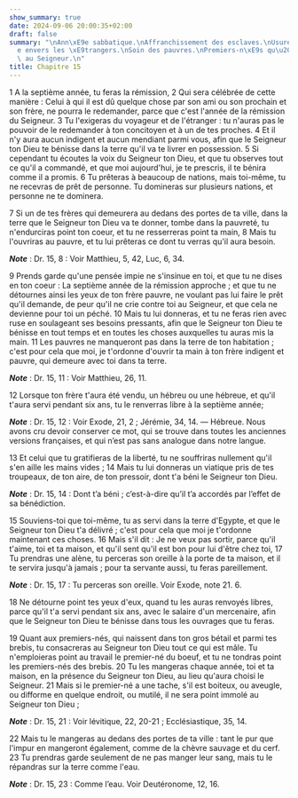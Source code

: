 ```yaml
---
show_summary: true
date: 2024-09-06 20:00:35+02:00
draft: false
summary: "\nAnn\xE9e sabbatique.\nAffranchissement des esclaves.\nUsure tol\xE9r\xE9\
  e envers les \xE9trangers.\nSoin des pauvres.\nPremiers-n\xE9s qu\u2019on doit offrir\
  \ au Seigneur.\n"
title: Chapitre 15
---
```





1 A la septième année, tu feras la rémission, 2 Qui sera célébrée de cette manière : Celui à qui il est dû quelque chose par son ami ou son prochain et son frère, ne pourra le redemander, parce que c'est l'année de la rémission du Seigneur. 3 Tu l'exigeras du voyageur et de l'étranger : tu n'auras pas le pouvoir de le redemander à ton concitoyen et à un de tes proches. 4 Et il n'y aura aucun indigent et aucun mendiant parmi vous, afin que le Seigneur ton Dieu te bénisse dans la terre qu'il va te livrer en possession. 5 Si cependant tu écoutes la voix du Seigneur ton Dieu, et que tu observes tout ce qu'il a commandé, et que moi aujourd'hui, je te prescris, il te bénira comme il a promis. 6 Tu prêteras à beaucoup de nations, mais toi-même, tu ne recevras de prêt de personne. Tu domineras sur plusieurs nations, et personne ne te dominera.


7 Si un de tes frères qui demeurera au dedans des portes de ta ville, dans la terre que le Seigneur ton Dieu va te donner, tombe dans la pauvreté, tu n'endurciras point ton coeur, et tu ne resserreras point ta main, 8 Mais tu l'ouvriras au pauvre, et tu lui prêteras ce dont tu verras qu'il aura besoin.

***Note*** :  Dr. 15, 8 : Voir Matthieu, 5, 42, Luc, 6, 34.

9 Prends garde qu'une pensée impie ne s'insinue en toi, et que tu ne dises en ton coeur : La septième année de la rémission approche ; et que tu ne détournes ainsi les yeux de ton frère pauvre, ne voulant pas lui faire le prêt qu'il demande, de peur qu'il ne crie contre toi au Seigneur, et que cela ne devienne pour toi un péché. 10 Mais tu lui donneras, et tu ne feras rien avec ruse en soulageant ses besoins pressants, afin que le Seigneur ton Dieu te bénisse en tout temps et en toutes les choses auxquelles tu auras mis la main. 11 Les pauvres ne manqueront pas dans la terre de ton habitation ; c'est pour cela que moi, je t'ordonne d'ouvrir ta main à ton frère indigent et pauvre, qui demeure avec toi dans ta terre.

***Note*** :  Dr. 15, 11 : Voir Matthieu, 26, 11.


12 Lorsque ton frère t'aura été vendu, un hébreu ou une hébreue, et qu'il t'aura servi pendant six ans, tu le renverras libre à la septième année;

***Note*** :  Dr. 15, 12 : Voir Exode, 21, 2 ; Jérémie, 34, 14. ― Hébreue. Nous avons cru devoir conserver ce mot, qui se trouve dans toutes les anciennes versions françaises, et qui n’est pas sans analogue dans notre langue.

13 Et celui que tu gratifieras de la liberté, tu ne souffriras nullement qu'il s'en aille les mains vides ; 14 Mais tu lui donneras un viatique pris de tes troupeaux, de ton aire, de ton pressoir, dont t'a béni le Seigneur ton Dieu.

***Note*** :  Dr. 15, 14 : Dont t’a béni ; c’est-à-dire qu’il t’a accordés par l’effet de sa bénédiction.

15 Souviens-toi que toi-même, tu as servi dans la terre d'Egypte, et que le Seigneur ton Dieu t'a délivré ; c'est pour cela que moi je t'ordonne maintenant ces choses. 16 Mais s'il dit : Je ne veux pas sortir, parce qu'il t'aime, toi et ta maison, et qu'il sent qu'il est bon pour lui d'être chez toi, 17 Tu prendras une alène, tu perceras son oreille à la porte de ta maison, et il te servira jusqu'à jamais ; pour ta servante aussi, tu feras pareillement.

***Note*** :  Dr. 15, 17 : Tu perceras son oreille. Voir Exode, note 21. 6.

18 Ne détourne point tes yeux d'eux, quand tu les auras renvoyés libres, parce qu'il t'a servi pendant six ans, avec le salaire d'un mercenaire, afin que le Seigneur ton Dieu te bénisse dans tous les ouvrages que tu feras.


19 Quant aux premiers-nés, qui naissent dans ton gros bétail et parmi tes brebis, tu consacreras au Seigneur ton Dieu tout ce qui est mâle. Tu n'emploieras point au travail le premier-né du boeuf, et tu ne tondras point les premiers-nés des brebis. 20 Tu les mangeras chaque année, toi et ta maison, en la présence du Seigneur ton Dieu, au lieu qu'aura choisi le Seigneur. 21 Mais si le premier-né a une tache, s'il est boiteux, ou aveugle, ou difforme en quelque endroit, ou mutilé, il ne sera point immolé au Seigneur ton Dieu ;

***Note*** :  Dr. 15, 21 : Voir lévitique, 22, 20-21 ; Ecclésiastique, 35, 14.

22 Mais tu le mangeras au dedans des portes de ta ville : tant le pur que l'impur en mangeront également, comme de la chèvre sauvage et du cerf. 23 Tu prendras garde seulement de ne pas manger leur sang, mais tu le répandras sur la terre comme l'eau.

***Note*** :  Dr. 15, 23 : Comme l’eau. Voir Deutéronome, 12, 16.

